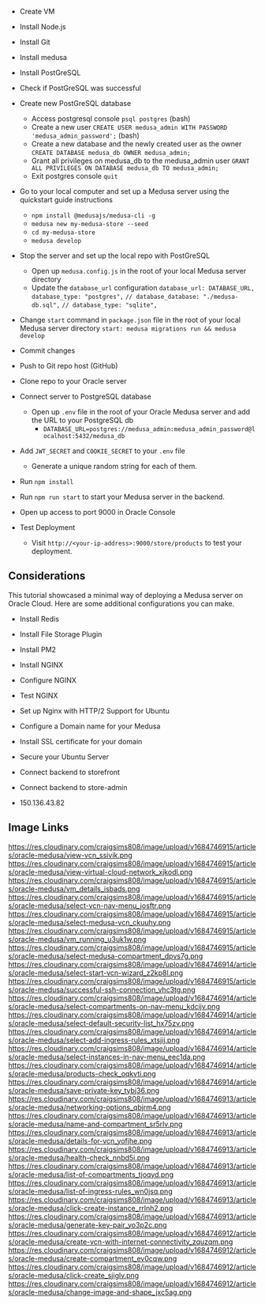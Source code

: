 - Create VM
- Install Node.js
- Install Git
- Install medusa
- Install PostGreSQL
- Check if PostGreSQL was successful
- Create new PostGreSQL database
    - Access postgresql console
        `psql postgres` (bash)
    - Create a new user
        `CREATE USER medusa_admin WITH PASSWORD 'medusa_admin_password';` (bash)
    - Create a new database and the newly created user as the owner
        `CREATE DATABASE medusa_db OWNER medusa_admin;`
    - Grant all privileges on medusa_db to the medusa_admin user
        `GRANT ALL PRIVILEGES ON DATABASE medusa_db TO medusa_admin;`
    - Exit postgres console
        `quit`


- Go to your local computer and set up a Medusa server using the quickstart guide instructions
    - `npm install @medusajs/medusa-cli -g`
    - `medusa new my-medusa-store --seed`
    - `cd my-medusa-store`
    - `medusa develop`
- Stop the server and set up the local repo with PostGreSQL
    - Open up `medusa.config.js` in the root of your local Medusa server directory
    - Update the `database_url` configuration
        `database_url: DATABASE_URL,`
        `database_type: "postgres",`
        `// database_database: "./medusa-db.sql",`
        `// database_type: "sqlite",`
- Change `start` command in `package.json` file in the root of your local Medusa server directory
        `start: medusa migrations run && medusa develop`
- Commit changes
- Push to Git repo host (GitHub)
- Clone repo to your Oracle server

- Connect server to PostgreSQL database
    - Open up `.env` file in the root of your Oracle Medusa server and add the URL to your PostgreSQL db
        - `DATABASE_URL=postgres://medusa_admin:medusa_admin_password@localhost:5432/medusa_db`
- Add `JWT_SECRET` and `COOKIE_SECRET` to your `.env` file
    - Generate a unique random string for each of them.
- Run `npm install`
- Run `npm run start` to start your Medusa server in the backend.

- Open up access to port 9000 in Oracle Console

- Test Deployment
    - Visit `http://<your-ip-address>:9000/store/products` to test your deployment.

## Considerations

This tutorial showcased a minimal way of deploying a Medusa server on Oracle Cloud. Here are some additional configurations you can make.

- Install Redis
- Install File Storage Plugin
- Install PM2
- Install NGINX
- Configure NGINX
- Test NGINX
- Set up Nginx with HTTP/2 Support for Ubuntu
- Configure a Domain name for your Medusa 
- Install SSL certificate for your domain
- Secure your Ubuntu Server

- Connect backend to storefront
- Connect backend to store-admin

- 150.136.43.82

## Image Links

https://res.cloudinary.com/craigsims808/image/upload/v1684746915/articles/oracle-medusa/view-vcn_ssivik.png
https://res.cloudinary.com/craigsims808/image/upload/v1684746915/articles/oracle-medusa/view-virtual-cloud-network_xjkodl.png
https://res.cloudinary.com/craigsims808/image/upload/v1684746915/articles/oracle-medusa/vm_details_isbads.png
https://res.cloudinary.com/craigsims808/image/upload/v1684746915/articles/oracle-medusa/select-vcn-nav-menu_josftr.png
https://res.cloudinary.com/craigsims808/image/upload/v1684746915/articles/oracle-medusa/select-medusa-vcn_ckuuhy.png
https://res.cloudinary.com/craigsims808/image/upload/v1684746915/articles/oracle-medusa/vm_running_u3uk1w.png
https://res.cloudinary.com/craigsims808/image/upload/v1684746915/articles/oracle-medusa/select-medusa-compartment_dpvs7g.png
https://res.cloudinary.com/craigsims808/image/upload/v1684746914/articles/oracle-medusa/select-start-vcn-wizard_z2kp8l.png
https://res.cloudinary.com/craigsims808/image/upload/v1684746915/articles/oracle-medusa/successful-ssh-connection_vhc3tg.png
https://res.cloudinary.com/craigsims808/image/upload/v1684746914/articles/oracle-medusa/select-compartments-on-nav-menu_kdcijv.png
https://res.cloudinary.com/craigsims808/image/upload/v1684746914/articles/oracle-medusa/select-default-security-list_hx75zv.png
https://res.cloudinary.com/craigsims808/image/upload/v1684746914/articles/oracle-medusa/select-add-ingress-rules_xtsjij.png
https://res.cloudinary.com/craigsims808/image/upload/v1684746914/articles/oracle-medusa/select-instances-in-nav-menu_eec1da.png
https://res.cloudinary.com/craigsims808/image/upload/v1684746914/articles/oracle-medusa/products-check_oqkvti.png
https://res.cloudinary.com/craigsims808/image/upload/v1684746914/articles/oracle-medusa/save-private-key_tybj36.png
https://res.cloudinary.com/craigsims808/image/upload/v1684746913/articles/oracle-medusa/networking-options_qbjrm4.png
https://res.cloudinary.com/craigsims808/image/upload/v1684746913/articles/oracle-medusa/name-and-compartment_sr5rlv.png
https://res.cloudinary.com/craigsims808/image/upload/v1684746913/articles/oracle-medusa/details-for-vcn_yofjhe.png
https://res.cloudinary.com/craigsims808/image/upload/v1684746913/articles/oracle-medusa/health-check_nnbd5i.png
https://res.cloudinary.com/craigsims808/image/upload/v1684746913/articles/oracle-medusa/list-of-compartments_tjoqyd.png
https://res.cloudinary.com/craigsims808/image/upload/v1684746913/articles/oracle-medusa/list-of-ingress-rules_wn0jsq.png
https://res.cloudinary.com/craigsims808/image/upload/v1684746913/articles/oracle-medusa/click-create-instance_rrlnh2.png
https://res.cloudinary.com/craigsims808/image/upload/v1684746913/articles/oracle-medusa/generate-key-pair_yo3p2c.png
https://res.cloudinary.com/craigsims808/image/upload/v1684746912/articles/oracle-medusa/create-vcn-with-internet-connectivity_zquzqm.png
https://res.cloudinary.com/craigsims808/image/upload/v1684746912/articles/oracle-medusa/create-compartment_ev0cqw.png
https://res.cloudinary.com/craigsims808/image/upload/v1684746912/articles/oracle-medusa/click-create_sjiglv.png
https://res.cloudinary.com/craigsims808/image/upload/v1684746912/articles/oracle-medusa/change-image-and-shape_jxc5ag.png

